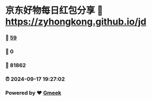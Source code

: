 # 京东好物每日红包分享 :link: https://zyhongkong.github.io/jd 
### :page_facing_up: [59](https://zyhongkong.github.io/jd/tag.html) 
### :speech_balloon: 0 
### :hibiscus: 81862 
### :alarm_clock: 2024-09-17 19:27:02 
### Powered by :heart: [Gmeek](https://github.com/Meekdai/Gmeek)
